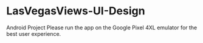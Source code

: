 # LasVegasViews-UI-Design
Android Project
Please run the app on the Google Pixel 4XL emulator for the best user experience.
